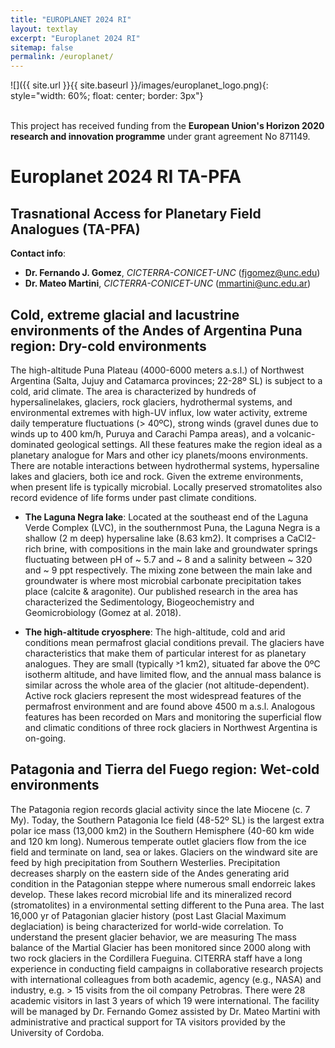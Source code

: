 ```yaml
---
title: "EUROPLANET 2024 RI"
layout: textlay
excerpt: "Europlanet 2024 RI"
sitemap: false
permalink: /europlanet/
---
```


![]({{ site.url }}{{ site.baseurl }}/images/europlanet_logo.png){: style="width: 60%; float: center; border: 3px"} <font size="1"></font><br><br>

This project has received funding from the **European Union's Horizon 2020 research and innovation programme** under grant agreement No 871149.

# Europlanet 2024 RI TA-PFA

## Trasnational Access for Planetary Field Analogues (TA-PFA)

**Contact info**:

- **Dr. Fernando J. Gomez**, *CICTERRA-CONICET-UNC* (fjgomez@unc.edu) 
- **Dr. Mateo Martini**, *CICTERRA-CONICET-UNC* (mmartini@unc.edu.ar)

## Cold, extreme glacial and lacustrine environments of the Andes of Argentina Puna region: Dry-cold environments

The high-altitude Puna Plateau (4000-6000 meters a.s.l.) of Northwest Argentina (Salta, Jujuy and Catamarca provinces; 22-28º SL) is subject to a cold, arid climate. The area is characterized by hundreds of hypersalinelakes, glaciers, rock glaciers, hydrothermal systems, and environmental extremes with high-UV influx, low water activity, extreme daily temperature fluctuations (> 40ºC), strong winds (gravel dunes due to winds up to 400 km/h, Puruya and Carachi Pampa areas), and a volcanic-dominated geological settings. All these features make the region ideal as a planetary analogue for Mars and other icy planets/moons environments. There are notable interactions between hydrothermal systems, hypersaline lakes and glaciers, both ice and rock. Given the extreme environments, when present life is typically microbial. Locally preserved stromatolites also record evidence of life forms under past climate conditions.
 
- **The Laguna Negra lake**: Located at the southeast end of the Laguna Verde Complex (LVC), in the southernmost Puna, the Laguna Negra is a shallow (2 m deep) hypersaline lake (8.63 km2). It comprises a CaCl2-rich brine, with compositions in the main lake and groundwater springs fluctuating between pH of ~ 5.7 and ~ 8 and a salinity between ~ 320 and ~ 9 ppt respectively. The mixing zone between the main lake and groundwater is where most microbial carbonate precipitation takes place (calcite & aragonite). Our published research in the area has characterized the Sedimentology, Biogeochemistry and Geomicrobiology (Gomez at al. 2018).

- **The high-altitude cryosphere**: The high-altitude, cold and arid conditions mean permafrost glacial conditions prevail. The glaciers have characteristics that make them of particular interest for as planetary analogues. They are small (typically ˃1 km2), situated far above the 0ºC isotherm altitude, and have limited flow, and the annual mass balance is similar across the whole area of the glacier (not altitude-dependent). Active rock glaciers represent the most widespread features of the permafrost environment and are found above 4500 m a.s.l. Analogous features has been recorded on Mars and monitoring the superficial flow and climatic conditions of three rock glaciers in Northwest Argentina is on-going.


## Patagonia and Tierra del Fuego region: Wet-cold environments

The Patagonia region records glacial activity since the late Miocene (c. 7 My). Today, the Southern Patagonia Ice field (48-52º SL) is the largest extra polar ice mass (13,000 km2) in the Southern Hemisphere (40-60 km wide and 120 km long). Numerous temperate outlet glaciers flow from the ice field and terminate on land, sea or lakes. Glaciers on the windward site are feed by high precipitation from Southern Westerlies. Precipitation decreases sharply on the eastern side of the Andes generating arid condition in the Patagonian steppe where numerous small endorreic lakes develop. These lakes record microbial life and its mineralized record (stromatolites) in a environmental setting different to the Puna area. The last 16,000 yr of Patagonian glacier history (post Last Glacial Maximum deglaciation) is being characterized for world-wide correlation. To understand the present glacier behavior, we are measuring The mass balance of the Martial Glacier has been monitored since 2000 along with two rock glaciers in the Cordillera Fueguina. CITERRA staff have a long experience in conducting field campaigns in collaborative research projects with international colleagues from both academic, agency (e.g., NASA) and industry, e.g. > 15 visits from the oil company Petrobras. There were 28 academic visitors in last 3 years of which 19 were international. The facility will be managed by Dr. Fernando Gomez assisted by Dr. Mateo Martini with administrative and practical support for TA visitors provided by the University of Cordoba.
